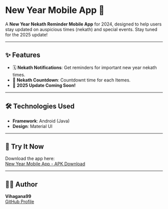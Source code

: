 # New Year Mobile App 🎉

A **New Year Nekath Reminder Mobile App** for 2024, designed to help users stay updated on auspicious times (nekath) and special events. Stay tuned for the 2025 update!

---

## ✨ Features

- 🗓️ **Nekath Notifications**: Get reminders for important new year nekath times.
- 📅 **Nekath Countdown**: Countdownt time for each Itemes.
- 🔮 **2025 Update Coming Soon!**

---

## 🛠️ Technologies Used

- **Framework**: Android (Java)  
- **Design**: Material UI  

---

## 🚀 Try It Now

Download the app here:  
[New Year Mobile App - APK Download](https://drive.google.com/file/d/15u1eSitsz7eXDfz_lxmGfcJbkqzQ1H5I/view?usp=drive_link)

---

## 👨‍💻 Author

**Vihagana99**  
[GitHub Profile](https://github.com/vihagana99)
